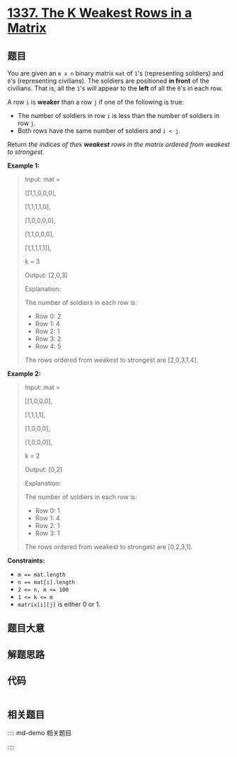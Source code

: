 # [1337. The K Weakest Rows in a Matrix](https://leetcode.com/problems/the-k-weakest-rows-in-a-matrix)

## 题目

You are given an `m x n` binary matrix `mat` of `1`'s (representing soldiers)
and `0`'s (representing civilians). The soldiers are positioned **in front**
of the civilians. That is, all the `1`'s will appear to the **left** of all
the `0`'s in each row.

A row `i` is **weaker** than a row `j` if one of the following is true:

  * The number of soldiers in row `i` is less than the number of soldiers in row `j`.
  * Both rows have the same number of soldiers and `i < j`.

Return _the indices of the_`k` _**weakest** rows in the matrix ordered from
weakest to strongest_.



**Example 1:**

> Input: mat = 
> 
> [[1,1,0,0,0],
> 
>  [1,1,1,1,0],
> 
>  [1,0,0,0,0],
> 
>  [1,1,0,0,0],
> 
>  [1,1,1,1,1]], 
> 
> k = 3
> 
> Output: [2,0,3]
> 
> Explanation: 
> 
> The number of soldiers in each row is: 
> - Row 0: 2 
> - Row 1: 4 
> - Row 2: 1 
> - Row 3: 2 
> - Row 4: 5 
> 
> The rows ordered from weakest to strongest are [2,0,3,1,4].

**Example 2:**

> Input: mat = 
> 
> [[1,0,0,0],
> 
>  [1,1,1,1],
> 
>  [1,0,0,0],
> 
>  [1,0,0,0]], 
> 
> k = 2
> 
> Output: [0,2]
> 
> Explanation: 
> 
> The number of soldiers in each row is: 
> - Row 0: 1 
> - Row 1: 4 
> - Row 2: 1 
> - Row 3: 1 
> 
> The rows ordered from weakest to strongest are [0,2,3,1].

**Constraints:**

  * `m == mat.length`
  * `n == mat[i].length`
  * `2 <= n, m <= 100`
  * `1 <= k <= m`
  * `matrix[i][j]` is either 0 or 1.


## 题目大意

## 解题思路

## 代码

```javascript

```

## 相关题目

:::: md-demo 相关题目

::::
